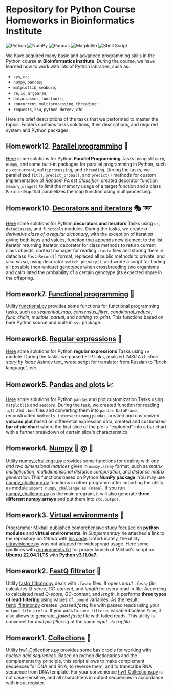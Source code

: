 # Repository for Python Course Homeworks in Bioinformatics Institute
![Python](https://img.shields.io/badge/python-3670A0?style=for-the-badge&logo=python&logoColor=ffdd54) ![NumPy](https://img.shields.io/badge/numpy-%23013243.svg?style=for-the-badge&logo=numpy&logoColor=white) ![Pandas](https://img.shields.io/badge/pandas-%23150458.svg?style=for-the-badge&logo=pandas&logoColor=white) ![Matplotlib](https://img.shields.io/badge/Matplotlib-%23ffffff.svg?style=for-the-badge&logo=Matplotlib&logoColor=black) ![Shell Script](https://img.shields.io/badge/shell_script-%23121011.svg?style=for-the-badge&logo=gnu-bash&logoColor=white)

We have acquired many basic and advanced programming skills in the Python course at **Bioinformatics Institute**. During the course, we have learned how to work with lots of Python labraries, such as:

- `sys`, `os`;
- `numpy`, `pandas`;
- `matplotlib`, `seaborn`;
- `re`, `io`, `argparse`;
- `dataclasses`, `functools`;
- `concurrent`, `multiprocessing`, `threading`;
- `requests`, `bs4`, `python-dotenv`, *etc.*

Here are brief descriptions of the tasks that we performed to master the topics. Folders contains tasks solutions, their descriptions, and required system and Python packages.

## Homework12. [Parallel programming](hw12_parallel_prog) 🚥

[Here](hw12_parallel_prog) some solutions for Python **Parallel Programming** Tasks using `sklearn`, `numpy`, and some built-in packages for parallel programming in Python, such as `concurrent`, `multiprocessing`, and `threading`. During the tasks, we parallelized `fit()`, `predict_proba()`, and `predict()` methods for custom implementation of *Random Forest Classifier*, created decorator function `memory_usage()` to limit the memory usage of a target function and a class `ParallelMap` that parallelizes the map function using multiprocessing.

## Homework10. [Decorators and iterators](hw10_iter_decor) :performing_arts: :loop:

[Here](hw10_iter_decor) some solutions for Python **decorators and iterators** Tasks using `os`, `dataclasses`, and `functools` modules. During the tasks, we create *a derivative class of a regular dictionary*, with the exception of iteration giving both keys and values, function that appends new element to the list iterator returning iterator, decorator for class methods to return current class objects, context manager for reading `.fasta` files and storing them in dataclass `FastaRecord()` format, replaced all public methods to private, and *vice versa*, using decorator `switch_privacy()`, and wrote a script for finding all possible (non-unique) genotypes when crossbreeding two organisms and calculated the probability of a certain genotype (its expected share in the offspring.

## Homework7. [Functional programming](hw7_func_programming) 🔀

Utility [functional.py](hw7_func_programming/functional.py) provides some functions for functional programming tasks, such as *sequential_map*, *consensus_filter*, 
*conditional_reduce*, *func_chain*, *multiple_partial*, and *nothing_to_print*. This functions based on bare Python source and built-in `sys` package.

## Homework6. [Regular expressions](hw6_regexp) :paperclip:

[Here](hw6_regexp) some solutions for Python **regular expressions** Tasks using `re` module. During the tasks, we parsed FTP links, analized *2430 A.D. short story by Isaac Asimov* text, wrote script for translator from Russian to "brick language", *etc.*

## Homework5. [Pandas and plots](hw5_pandas_and_plots) 📈

[Here](hw5_pandas_and_plots) some solutions for Python `pandas` and plot customization Tasks using `matplotlib` and `seaborn`. During the task, we created function for reading `.gff` and `.bed` files and converting them into `pandas.DataFrame`, reconstructed `bedtools intersect` using `pandas`, created and customized **volcano plot** based on differential expression data, created and customized **bar of pie chart** where the first slice of the pie is "exploded" into a bar chart with a further breakdown of certain slice's characteristics.

## Homework4. [Numpy](hw4_numpy) 🔢 @ 🔡

Utility [numpy_challenge.py](hw4_numpy/numpy_challenge.py) provides some functions for dealing with *one and two dimensional matrices* given in `numpy.array` format, 
such as *matrix multiplication*, *multidimensional distance computation*, and *distance matrix generation*. This functions based on Python **NumPy package**. 
You may use [numpy_challenge.py](hw4_numpy/numpy_challenge.py) functions in other programm after importing the utility as module `import numpy_challenge as {name}`. 
If you run [numpy_challenge.py](hw4_numpy/numpy_challenge.py) as the main program, it will also generate **three different numpy.arrays** and put them into `std.output`. 

## Homework3. [Virtual environments](hw3_venv) 🔧

Programmer Mikhail published comprehensive study focused on **python modules** and **virtual environments**. In *Supplementary* he attached a link 
to the repository on *Github* with [his code](https://github.com/krglkvrmn/Virtual_environment_research). Unfortunately, the utility [ultraviolence.py](hw3_venv/ultraviolence.py) was not adapted for widespread usage. Here some guidlines with [requirements.txt](hw3_venv/requirements.txt) for proper launch of Mikhail's script on **Ubuntu 22.04.1 LTS** with **Python v3.11.0a7**. 

## Homework2. [FastQ filtrator](hw2_fastq_filtrator) 🛂

Utility [fastq_filtrator.py](hw2_fastq_filtrator/fastq_filtrator.py) deals with `.fastq` files. It opens *input `.fastq` file*, calculates *Q-score*, *GC-content*, and *length* 
for every read in file. According to calculated read *Q-score*, *GC-content*, and *length*, it performs **three types of read filtering** using values of ```_bound``` variables. As the result, [fastq_filtrator.py](hw2_fastq_filtrator/fastq_filtrator.py) creates *_passed.fastq* file with passed reads using your ```output_file_prefix```. If you pass to ```save_filtered``` variable boolean ```True```, it also allows to generate *_failed.fastq* file with failed reads. This utility is conveniet for *multiple filtering* of the same *input `.fastq` file*.

## Homework1. [Collections](hw1_collections) 🐳

Utility [hw1_Collections.py](hw1_collections/hw1_Collections.py) provides some basic tools for working with *nucleic acid sequences*. Based on python dictionaries and the complementarity principle, 
this script allows to make complement sequences for DNA and RNA, to reverse them, and to transcribe RNA sequence from DNA template. 
For your convenience [hw1_Collections.py](hw1_collections/hw1_Collections.py) is not case-sensitive, and all charachters in output sequences in accordance with input register.
